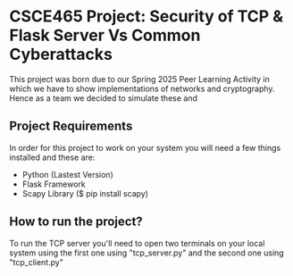 # CSCE465 Project: Security of TCP & Flask Server Vs Common Cyberattacks

This project was born due to our Spring 2025 Peer Learning Activity in which we have to show implementations of networks and cryptography. Hence as a team we decided to simulate these and 

## Project Requirements

In order for this project to work on your system you will need a few things installed and these are:

- Python (Lastest Version)
- Flask Framework 
- Scapy Library ($ pip install scapy)

## How to run the project?

To run the TCP server you'll need to open two terminals on your local system using the first one  using "tcp_server.py" and the second one using "tcp_client.py"
